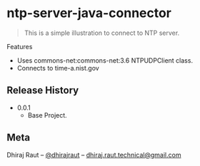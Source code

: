 # ntp-server-java-connector
> This is a simple illustration to connect to NTP server.

Features
* Uses commons-net:commons-net:3.6 NTPUDPClient class.
* Connects to time-a.nist.gov

## Release History

* 0.0.1
    * Base Project.

## Meta

Dhiraj Raut – [@dhirajraut](https://github.com/dhirajraut) – dhiraj.raut.technical@gmail.com